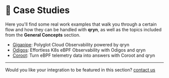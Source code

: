# 👑 Case Studies

Here you'll find some real work examples that walk you through a certain flow and how they can be handled with **qryn**, as well as the topics included from the **General Concepts** section. 

* [Gigapipe](https://gigapipe.com): Polyglot Cloud Observability powered by qryn
* [Odigos](https://blog.qryn.dev/odigos-qryn-zero-instrumentation): Effortless K8s eBPF Observability with Odigos and qryn
* [Coroot](https://blog.qryn.dev/coroot-qryn-turn-telemetry-into-answers): Turn eBPF telemetry data into answers with Coroot and qryn


-----

Would you like your integration to be featured in this section? [contact us](mailto:info@qxip.net)


